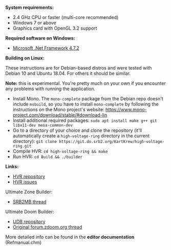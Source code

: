 **System requirements:**
- 2.4 GHz CPU or faster (multi-core recommended)
- Windows 7 or above
- Graphics card with OpenGL 3.2 support

**Required software on Windows:**
- [Microsoft .Net Framework 4.7.2](https://dotnet.microsoft.com/download/dotnet-framework/net472)

**Building on Linux:**

These instructions are for Debian-based distros and were tested with Debian 10 and Ubuntu 18.04. For others it should be similar.

__Note:__ this is experimental. You're pretty much on your own if you encounter any problems with running the application.

- Install Mono. The `mono-complete` package from the Debian repo doesn't include `msbuild`, so you have to install `mono-complete` by following the instructions on the Mono project's website: https://www.mono-project.com/download/stable/#download-lin
- Install additional required packages: `sudo apt install make g++ git libx11-dev mesa-common-dev`
- Go to a directory of your choice and clone the repository (it'll automatically create a `high-voltage-ring` directory in the current directory): `git clone https://git.do.srb2.org/KartKrew/high-voltage-ring.git`
- Compile HVR: `cd high-voltage-ring && make`
- Run HVR: `cd Build && ./builder`

**Links:**
- [HVR repository](https://git.do.srb2.org/KartKrew/high-voltage-ring-public)
- [HVR issues](https://git.do.srb2.org/KartKrew/high-voltage-ring-public/-/issues)

Ultimate Zone Builder:
- [SRB2MB thread](https://mb.srb2.org/addons/ultimate-zone-builder.6126/)

Ultimate Doom Builder:
- [UDB repository](https://github.com/UltimateDoomBuilder/UltimateDoomBuilder)
- [Original forum.zdoom.org thread](https://forum.zdoom.org/viewtopic.php?f=232&t=66745)

More detailed info can be found in the **editor documentation** (Refmanual.chm)
